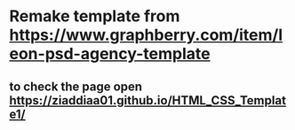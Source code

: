 # Remake template from https://www.graphberry.com/item/leon-psd-agency-template
## to check the page open https://ziaddiaa01.github.io/HTML_CSS_Template1/
